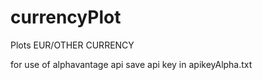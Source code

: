 # currencyPlot
Plots EUR/OTHER CURRENCY

for use of alphavantage api save api key in apikeyAlpha.txt
